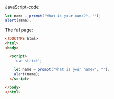 JavaScript-code:

```js demo run
let name = prompt("What is your name?", "");
alert(name);
```

The full page:

```html
<!DOCTYPE html>
<html>
<body>

  <script>
    'use strict';

    let name = prompt("What is your name?", "");
    alert(name);
  </script>

</body>
</html>
```